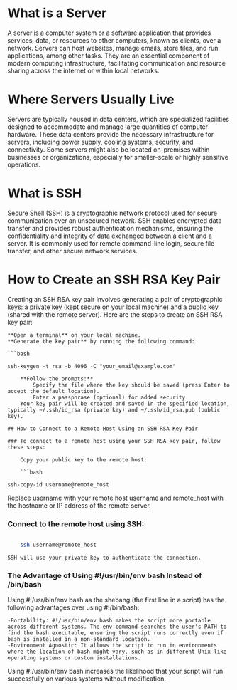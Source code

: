 # What is a Server

A server is a computer system or a software application that provides services, data, or resources to other computers, known as clients, over a network. Servers can host websites, manage emails, store files, and run applications, among other tasks. They are an essential component of modern computing infrastructure, facilitating communication and resource sharing across the internet or within local networks.

# Where Servers Usually Live

Servers are typically housed in data centers, which are specialized facilities designed to accommodate and manage large quantities of computer hardware. These data centers provide the necessary infrastructure for servers, including power supply, cooling systems, security, and connectivity. Some servers might also be located on-premises within businesses or organizations, especially for smaller-scale or highly sensitive operations.

# What is SSH

Secure Shell (SSH) is a cryptographic network protocol used for secure communication over an unsecured network. SSH enables encrypted data transfer and provides robust authentication mechanisms, ensuring the confidentiality and integrity of data exchanged between a client and a server. It is commonly used for remote command-line login, secure file transfer, and other secure network services.

# How to Create an SSH RSA Key Pair

Creating an SSH RSA key pair involves generating a pair of cryptographic keys: a private key (kept secure on your local machine) and a public key (shared with the remote server). Here are the steps to create an SSH RSA key pair:

    **Open a terminal** on your local machine.
    **Generate the key pair** by running the following command:

    ```bash

    ssh-keygen -t rsa -b 4096 -C "your_email@example.com"
```
    **Follow the prompts:**
        Specify the file where the key should be saved (press Enter to accept the default location).
        Enter a passphrase (optional) for added security.
    Your key pair will be created and saved in the specified location, typically ~/.ssh/id_rsa (private key) and ~/.ssh/id_rsa.pub (public key).

## How to Connect to a Remote Host Using an SSH RSA Key Pair

### To connect to a remote host using your SSH RSA key pair, follow these steps:

    Copy your public key to the remote host:

    ```bash

ssh-copy-id username@remote_host
```

Replace username with your remote host username and remote_host with the hostname or IP address of the remote server.

### Connect to the remote host using SSH:

```bash

    ssh username@remote_host
```
    SSH will use your private key to authenticate the connection.

### The Advantage of Using #!/usr/bin/env bash Instead of /bin/bash

Using #!/usr/bin/env bash as the shebang (the first line in a script) has the following advantages over using #!/bin/bash:

    -Portability: #!/usr/bin/env bash makes the script more portable across different systems. The env command searches the user's PATH to find the bash executable, ensuring the script runs correctly even if bash is installed in a non-standard location.
    -Environment Agnostic: It allows the script to run in environments where the location of bash might vary, such as in different Unix-like operating systems or custom installations.

Using #!/usr/bin/env bash increases the likelihood that your script will run successfully on various systems without modification.
